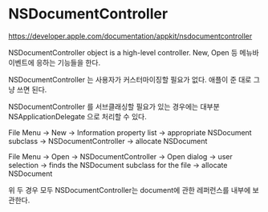 # NSDocumentController

https://developer.apple.com/documentation/appkit/nsdocumentcontroller

NSDocumentController object is a high-level controller.
New, Open 등 메뉴바 이벤트에 응하는 기능들을 한다.

NSDocumentController 는 사용자가 커스터마이징할 필요가 없다.
애플이 준 대로 그냥 쓰면 된다.

NSDocumentController 를 서브클래싱할 필요가 있는 경우에는
대부분 NSApplicationDelegate 으로 처리할 수 있다.

File Menu -> New -> Information property list -> appropriate NSDocument subclass
-> NSDocumentController -> allocate NSDocument

File Menu -> Open -> NSDocumentController -> Open dialog -> user selection
-> finds the NSDocument subclass for the file -> allocate NSDocument

위 두 경우 모두 NSDocumentController는 document에 관한 레퍼런스를 내부에 보관한다.

